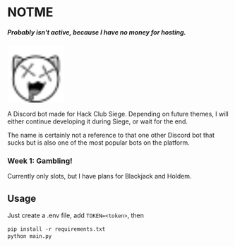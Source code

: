 # NOTME

##### Probably isn't active, because I have no money for hosting.

<img src="readme/notme.svg" width="128" alt="NOTME Logo" />

A Discord bot made for Hack Club Siege. Depending on future themes, I will either continue developing it during Siege, or wait for the end.

The name is certainly not a reference to that one other Discord bot that sucks but is also one of the most popular bots on the platform.
### Week 1: Gambling!  
Currently only slots, but I have plans for Blackjack and Holdem.

## Usage

Just create a .env file, add `TOKEN=<token>`, then 
```
pip install -r requirements.txt
python main.py
```